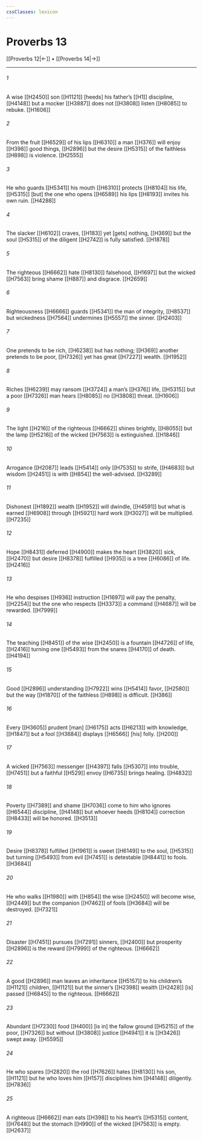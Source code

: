 ```yaml
---
cssClasses: lexicon
---
```


# Proverbs 13

[[Proverbs 12|←]] • [[Proverbs 14|→]]

---

###### 1
A wise [[H2450]] son [[H1121]] [heeds] his father’s [[H1]] discipline, [[H4148]] but a mocker [[H3887]] does not [[H3808]] listen [[H8085]] to rebuke. [[H1606]]

###### 2
From the fruit [[H6529]] of his lips [[H6310]] a man [[H376]] will enjoy [[H398]] good things, [[H2896]] but the desire [[H5315]] of the faithless [[H898]] is violence. [[H2555]]

###### 3
He who guards [[H5341]] his mouth [[H6310]] protects [[H8104]] his life, [[H5315]] [but] the one who opens [[H6589]] his lips [[H8193]] invites his own ruin. [[H4288]]

###### 4
The slacker [[H6102]] craves, [[H183]] yet [gets] nothing, [[H369]] but the soul [[H5315]] of the diligent [[H2742]] is fully satisfied. [[H1878]]

###### 5
The righteous [[H6662]] hate [[H8130]] falsehood, [[H1697]] but the wicked [[H7563]] bring shame [[H887]] and disgrace. [[H2659]]

###### 6
Righteousness [[H6666]] guards [[H5341]] the man of integrity, [[H8537]] but wickedness [[H7564]] undermines [[H5557]] the sinner. [[H2403]]

###### 7
One pretends to be rich, [[H6238]] but has nothing; [[H369]] another pretends to be poor, [[H7326]] yet has great [[H7227]] wealth. [[H1952]]

###### 8
Riches [[H6239]] may ransom [[H3724]] a man’s [[H376]] life, [[H5315]] but a poor [[H7326]] man hears [[H8085]] no [[H3808]] threat. [[H1606]]

###### 9
The light [[H216]] of the righteous [[H6662]] shines brightly, [[H8055]] but the lamp [[H5216]] of the wicked [[H7563]] is extinguished. [[H1846]]

###### 10
Arrogance [[H2087]] leads [[H5414]] only [[H7535]] to strife, [[H4683]] but wisdom [[H2451]] is with [[H854]] the well-advised. [[H3289]]

###### 11
Dishonest [[H1892]] wealth [[H1952]] will dwindle, [[H4591]] but what is earned [[H6908]] through [[H5921]] hard work [[H3027]] will be multiplied. [[H7235]]

###### 12
Hope [[H8431]] deferred [[H4900]] makes the heart [[H3820]] sick, [[H2470]] but desire [[H8378]] fulfilled [[H935]] is a tree [[H6086]] of life. [[H2416]]

###### 13
He who despises [[H936]] instruction [[H1697]] will pay the penalty, [[H2254]] but the one who respects [[H3373]] a command [[H4687]] will be rewarded. [[H7999]]

###### 14
The teaching [[H8451]] of the wise [[H2450]] is a fountain [[H4726]] of life, [[H2416]] turning one [[H5493]] from the snares [[H4170]] of death. [[H4194]]

###### 15
Good [[H2896]] understanding [[H7922]] wins [[H5414]] favor, [[H2580]] but the way [[H1870]] of the faithless [[H898]] is difficult. [[H386]]

###### 16
Every [[H3605]] prudent [man] [[H6175]] acts [[H6213]] with knowledge, [[H1847]] but a fool [[H3684]] displays [[H6566]] [his] folly. [[H200]]

###### 17
A wicked [[H7563]] messenger [[H4397]] falls [[H5307]] into trouble, [[H7451]] but a faithful [[H529]] envoy [[H6735]] brings healing. [[H4832]]

###### 18
Poverty [[H7389]] and shame [[H7036]] come to him who ignores [[H6544]] discipline, [[H4148]] but whoever heeds [[H8104]] correction [[H8433]] will be honored. [[H3513]]

###### 19
Desire [[H8378]] fulfilled [[H1961]] is sweet [[H6149]] to the soul, [[H5315]] but turning [[H5493]] from evil [[H7451]] is detestable [[H8441]] to fools. [[H3684]]

###### 20
He who walks [[H1980]] with [[H854]] the wise [[H2450]] will become wise, [[H2449]] but the companion [[H7462]] of fools [[H3684]] will be destroyed. [[H7321]]

###### 21
Disaster [[H7451]] pursues [[H7291]] sinners, [[H2400]] but prosperity [[H2896]] is the reward [[H7999]] of the righteous. [[H6662]]

###### 22
A good [[H2896]] man leaves an inheritance [[H5157]] to his children’s [[H1121]] children, [[H1121]] but the sinner’s [[H2398]] wealth [[H2428]] [is] passed [[H6845]] to the righteous. [[H6662]]

###### 23
Abundant [[H7230]] food [[H400]] [is in] the fallow ground [[H5215]] of the poor, [[H7326]] but without [[H3808]] justice [[H4941]] it is [[H3426]] swept away. [[H5595]]

###### 24
He who spares [[H2820]] the rod [[H7626]] hates [[H8130]] his son, [[H1121]] but he who loves him [[H157]] disciplines him [[H4148]] diligently. [[H7836]]

###### 25
A righteous [[H6662]] man eats [[H398]] to his heart’s [[H5315]] content, [[H7648]] but the stomach [[H990]] of the wicked [[H7563]] is empty. [[H2637]]

